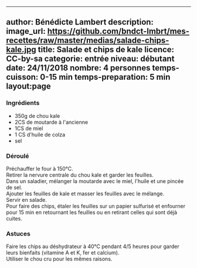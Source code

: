 
---
author: Bénédicte Lambert
description: 
image_url: https://github.com/bndct-lmbrt/mes-recettes/raw/master/medias/salade-chips-kale.jpg
title: Salade et chips de kale
licence: CC-by-sa
categorie: entrée
niveau: débutant
date: 24/11/2018
nombre: 4 personnes
temps-cuisson: 0-15 min
temps-preparation: 5 min
layout:page
---


### Ingrédients  

* 350g de chou kale
* 2CS de moutarde à l'ancienne
* 1CS de miel
* 1 CS d'huile de colza
* sel


### Déroulé  

Préchauffer le four à 150°C.  
Retirer la nervure centrale du chou kale et garder les feuilles.     
Dans un saladier, mélanger la moutarde avec le miel, l'huile et une pincée de sel.  
Ajouter les feuilles de kale et masser les feuilles avec le mélange.  
Servir en salade.  
Pour faire des chips, étaler les feuilles sur un papier sulfurisé et enfourner pour 15 min en retournant les feuilles ou en retirant celles qui sont déjà cuites.

### Astuces

Faire les chips au déshydrateur à 40°C pendant 4/5 heures pour garder leurs bienfaits (vitamine A et K, fer et calcium).  
Utiliser le chou cru pour les mêmes raisons.  
